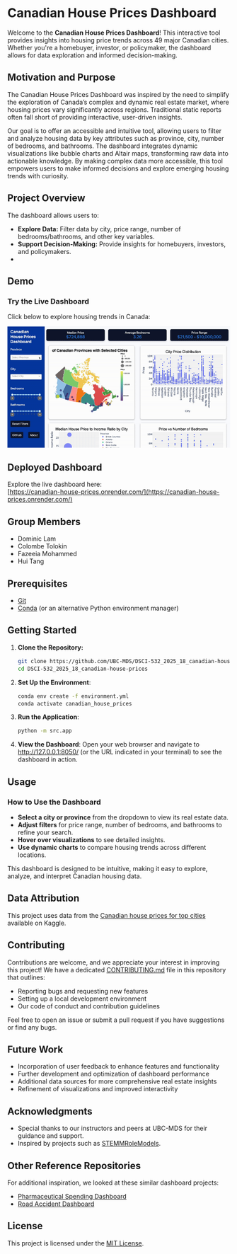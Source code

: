 # Canadian House Prices Dashboard

Welcome to the **Canadian House Prices Dashboard**! This interactive tool provides insights into housing price trends across 49 major Canadian cities. Whether you're a homebuyer, investor, or policymaker, the dashboard allows for data exploration and informed decision-making.  

## Motivation and Purpose

The Canadian House Prices Dashboard was inspired by the need to simplify the exploration of Canada’s complex and dynamic real estate market, where housing prices vary significantly across regions. Traditional static reports often fall short of providing interactive, user-driven insights.

Our goal is to offer an accessible and intuitive tool, allowing users to filter and analyze housing data by key attributes such as province, city, number of bedrooms, and bathrooms. The dashboard integrates dynamic visualizations like bubble charts and Altair maps, transforming raw data into actionable knowledge. By making complex data more accessible, this tool empowers users to make informed decisions and explore emerging housing trends with curiosity.

## Project Overview

The dashboard allows users to:

- **Explore Data:** Filter data by city, price range, number of bedrooms/bathrooms, and other key variables.
- **Support Decision-Making:** Provide insights for homebuyers, investors, and policymakers.
- 
## Demo

### Try the Live Dashboard  

Click below to explore housing trends in Canada:

[![Demo GIF of the Dashboard](images/demo.gif)](images/demo.gif)


## Deployed Dashboard

Explore the live dashboard here:  
[https://canadian-house-prices.onrender.com/](https://canadian-house-prices.onrender.com/)


## Group Members

- Dominic Lam
- Colombe Tolokin
- Fazeeia Mohammed
- Hui Tang

## Prerequisites

- [Git](https://git-scm.com/)
- [Conda](https://docs.conda.io/en/latest/) (or an alternative Python environment manager)


## Getting Started

1. **Clone the Repository:**
   ```bash
   git clone https://github.com/UBC-MDS/DSCI-532_2025_18_canadian-house-prices.git
   cd DSCI-532_2025_18_canadian-house-prices
   ```
2.	**Set Up the Environment**:
	```bash
	conda env create -f environment.yml
	conda activate canadian_house_prices 
    ```
3. **Run the Application**:
	```bash
	python -m src.app
    ```

4. **View the Dashboard**:
Open your web browser and navigate to http://127.0.0.1:8050/ (or the URL indicated in your terminal) to see the dashboard in action.


## Usage

### How to Use the Dashboard

- **Select a city or province** from the dropdown to view its real estate data.
- **Adjust filters** for price range, number of bedrooms, and bathrooms to refine your search.
- **Hover over visualizations** to see detailed insights.
- **Use dynamic charts** to compare housing trends across different locations.  

This dashboard is designed to be intuitive, making it easy to explore, analyze, and interpret Canadian housing data.


## Data Attribution

This project uses data from the [Canadian house prices for top cities](https://www.kaggle.com/datasets/jeremylarcher/canadian-house-prices-for-top-cities) available on Kaggle.


## Contributing

Contributions are welcome, and we appreciate your interest in improving this project! We have a dedicated [CONTRIBUTING.md](CONTRIBUTING.md) file in this repository that outlines:

- Reporting bugs and requesting new features
- Setting up a local development environment
- Our code of conduct and contribution guidelines

Feel free to open an issue or submit a pull request if you have suggestions or find any bugs.


## Future Work

- Incorporation of user feedback to enhance features and functionality  
- Further development and optimization of dashboard performance  
- Additional data sources for more comprehensive real estate insights  
- Refinement of visualizations and improved interactivity


## Acknowledgments

- Special thanks to our instructors and peers at UBC-MDS for their guidance and support.
- Inspired by projects such as [STEMMRoleModels](https://github.com/KirstieJane/STEMMRoleModels).


## Other Reference Repositories

For additional inspiration, we looked at these similar dashboard projects:  

- [Pharmaceutical Spending Dashboard](https://github.com/UBC-MDS/DSCI-532_2025_17_pharma_spend_dashboard)  
- [Road Accident Dashboard](https://github.com/UBC-MDS/DSCI-532_2025_30_road-accident-dashboard)


## License

This project is licensed under the [MIT License](LICENSE.md).




